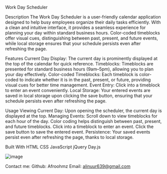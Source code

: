 Work Day Scheduler

Description
The Work Day Scheduler is a user-friendly calendar application designed to help busy employees organize their daily tasks efficiently. With a clean and intuitive interface, it provides a seamless experience for planning your day within standard business hours. Color-coded timeblocks offer visual cues, distinguishing between past, present, and future events, while local storage ensures that your schedule persists even after refreshing the page.



Features
Current Day Display: The current day is prominently displayed at the top of the calendar for quick reference.
Timeblocks: Timeblocks are presented for standard business hours (9am–5pm), allowing you to plan your day effectively.
Color-coded Timeblocks: Each timeblock is color-coded to indicate whether it is in the past, present, or future, providing visual cues for better time management.
Event Entry: Click into a timeblock to enter an event conveniently.
Local Storage: Your entered events are saved in local storage upon clicking the save button, ensuring that your schedule persists even after refreshing the page.

Usage
Viewing Current Day: Upon opening the scheduler, the current day is displayed at the top.
Managing Events: Scroll down to view timeblocks for each hour of the day. Color coding helps distinguish between past, present, and future timeblocks. Click into a timeblock to enter an event. Click the save button to save the entered event.
Persistence: Your saved events persist even after refreshing the page, thanks to local storage.

Built With
HTML
CSS
JavaScript
jQuery
Day.js

![image](https://github.com/Afroohmz/No-Kyojin/assets/146634943/f213cec8-2514-49e9-8004-c05ce3bea26f)


Contact me:
Github: Afroohmz
Email: alinuur639@gmail.com
